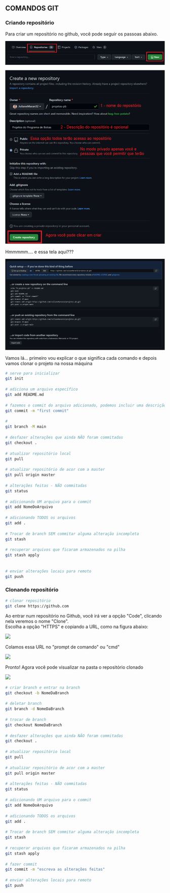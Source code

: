 <h2>COMANDOS GIT</h2>


<h3>Criando repositório</h3>

Para criar um repositório no github, você pode seguir os passoas abaixo.

![](../img/criar-repositorio-01.png)   

![](../img/criar-repositorio-02.png)

Hmmmmm.... e essa tela aqui???

![](../img/configurando-repositorio-01.png)

Vamos lá... primeiro vou explicar o que significa cada comando e depois vamos clonar o projeto na nossa máquina  

```bash
# serve para inicializar
git init

# adiciona um arquivo específico
git add README.md

# fazemos o commit do arquivo adicionado, podemos incluir uma descrição que fique fácil de entender depois
git commit -m "first commit"

# 
git branch -M main

# desfazer alterações que ainda NÃO foram commitadas
git checkout .

# atualizar repositório local
git pull

# atualizar repositório de acor com a master
git pull origin master

# alterações feitas - NÃO commitadas
git status

# adicionando UM arquivo para o commit
git add NomeDoArquivo

# adicionando TODOS os arquivos
git add .

# Trocar de branch SEM commitar alguma alteração incompleta
git stash

# recuperar arquivos que ficaram armazenados na pilha
git stash apply


# enviar alterações locais para remoto
git push

```


<h3>Clonando repositório</h3>




```bash
# clonar repositório  
git clone https://github.com
```

Ao entrar num repositório no Github, você irá ver a opção "Code", clicando nela veremos o nome "Clone".   
Escolha a opção "HTTPS" e copiando a URL, como na figura abaixo:     

![](../img/git-clone-04.png)  

Colamos essa URL no "prompt de comando" ou "cmd"   

![](../img/git-clone-02.png)  

Pronto! Agora você pode visualizar na pasta o repositório clonado 

![](../img/git-clone-03.png)  


```bash
# criar branch e entrar na branch
git checkout -b NomeDaBranch

# deletar branch
git branch -d NomeDaBranch

# trocar de branch
git checkout NomeDaBranch

# desfazer alterações que ainda NÃO foram commitadas
git checkout .

# atualizar repositório local
git pull

# atualizar repositório de acor com a master
git pull origin master

# alterações feitas - NÃO commitadas
git status

# adicionando UM arquivo para o commit
git add NomeDoArquivo

# adicionando TODOS os arquivos
git add .

# Trocar de branch SEM commitar alguma alteração incompleta
git stash

# recuperar arquivos que ficaram armazenados na pilha
git stash apply

# fazer commit
git commit -m "escreva as alterações feitas"

# enviar alterações locais para remoto
git push

```